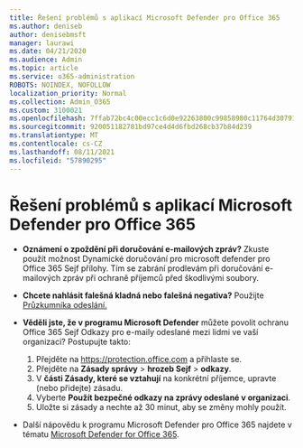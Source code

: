 ```yaml
---
title: Řešení problémů s aplikací Microsoft Defender pro Office 365
ms.author: deniseb
author: denisebmsft
manager: laurawi
ms.date: 04/21/2020
ms.audience: Admin
ms.topic: article
ms.service: o365-administration
ROBOTS: NOINDEX, NOFOLLOW
localization_priority: Normal
ms.collection: Admin_O365
ms.custom: 3100021
ms.openlocfilehash: 7ffab72bc4c00ecc1c6d0e92263800c99858980c11764d307914635370306087
ms.sourcegitcommit: 920051182781bd97ce4d4d6fbd268cb37b84d239
ms.translationtype: MT
ms.contentlocale: cs-CZ
ms.lasthandoff: 08/11/2021
ms.locfileid: "57890295"
---
```

# <a name="troubleshoot-issues-with-microsoft-defender-for-office-365"></a>Řešení problémů s aplikací Microsoft Defender pro Office 365

- **Oznámení o zpoždění při doručování e-mailových zpráv?** Zkuste použít možnost Dynamické doručování pro microsoft defender pro Office 365 Sejf přílohy. Tím se zabrání prodlevám při doručování e-mailových zpráv při ochraně příjemců před škodlivými soubory.
- **Chcete nahlásit falešná kladná nebo falešná negativa?** Použijte [Průzkumníka odeslání.](https://protection.office.com/reportsubmission)
- **Věděli jste, že v programu Microsoft Defender** můžete povolit ochranu Office 365 Sejf Odkazy pro e-maily odeslané mezi lidmi ve vaší organizaci? Postupujte takto:
    1. Přejděte na https://protection.office.com a přihlaste se.
    2. Přejděte na **Zásady správy**  >  **hrozeb Sejf**  >  **odkazy**.
    3. V **části Zásady, které se vztahují** na konkrétní příjemce, upravte (nebo přidejte) zásadu.
    4. Vyberte **Použít bezpečné odkazy na zprávy odeslané v organizaci**.
    5. Uložte si zásady a nechte až 30 minut, aby se změny mohly použít.

- Další nápovědu k programu Microsoft Defender pro Office 365 najdete v tématu [Microsoft Defender for Office 365](https://docs.microsoft.com/microsoft-365/security/office-365-security/office-365-atp).